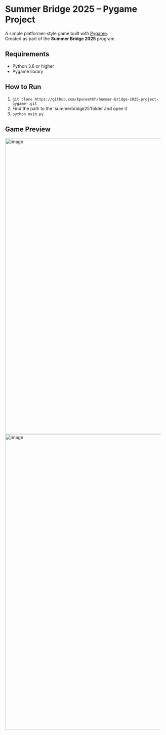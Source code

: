 # Summer Bridge 2025 – Pygame Project

A simple platformer-style game built with [Pygame](https://www.pygame.org/).  
Created as part of the **Summer Bridge 2025** program.

## Requirements
- Python 3.8 or higher  
- Pygame library

## How to Run
  1. ```git clone https://github.com/kpuneethh/Summer-Bridge-2025-project-pygame-.git```
  2. Find the path to the 'summerbridge25'folder and open it
  3. ```python main.py```


## Game Preview

<img width="1470" height="956" alt="image" src="https://github.com/user-attachments/assets/f5ac53ca-9f96-4e27-b69d-e44cec08dd90" />

<img width="1470" height="956" alt="image" src="https://github.com/user-attachments/assets/ac90a671-565c-4b82-b3f7-4c16f993733a" />

